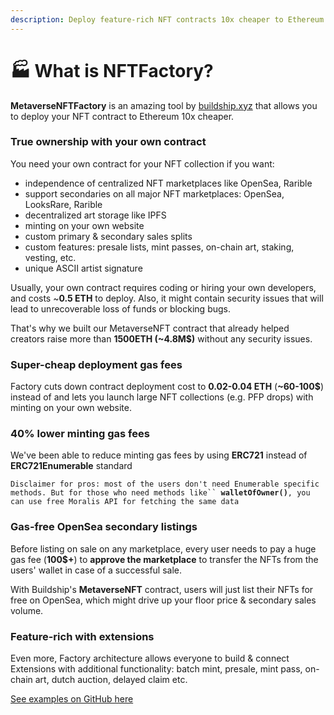 ```yaml
---
description: Deploy feature-rich NFT contracts 10x cheaper to Ethereum
---
```


# 🏭 What is NFTFactory?

**MetaverseNFTFactory** is an amazing tool by [buildship.xyz](https://buildship.xyz) that allows you to deploy your NFT contract to Ethereum 10x cheaper.

### True ownership with your own contract

You need your own contract for your NFT collection if you want:

* independence of centralized NFT marketplaces like OpenSea, Rarible
* support secondaries on all major NFT marketplaces: OpenSea, LooksRare, Rarible
* decentralized art storage like IPFS
* minting on your own website
* custom primary & secondary sales splits
* custom features: presale lists, mint passes, on-chain art, staking, vesting, etc.
* unique ASCII artist signature

Usually, your own contract requires coding or hiring your own developers, and costs \~**0.5 ETH** to deploy. Also, it might contain security issues that will lead to unrecoverable loss of funds or blocking bugs.&#x20;

That's why we built our MetaverseNFT contract that already helped creators raise more than **1500ETH (\~4.8M$)** without any security issues.

### Super-cheap deployment gas fees

Factory cuts down contract deployment cost to **0.02-0.04 ETH** (**\~60-100$**) instead of and lets you launch large NFT collections (e.g. PFP drops) with minting on your own website.

### 40% lower minting gas fees

We've been able to reduce minting gas fees by using **ERC721** instead of **ERC721Enumerable** standard

`Disclaimer for pros: most of the users don't need Enumerable specific methods. But for those who need methods like`` `**`walletOfOwner()`**`, you can use free Moralis API for fetching the same data`

### Gas-free OpenSea secondary listings

Before listing on sale on any marketplace, every user needs to pay a huge gas fee (**100$+**) to **approve the marketplace** to transfer the NFTs from the users' wallet in case of a successful sale.&#x20;

With Buildship's **MetaverseNFT** contract, users will just list their NFTs for free on OpenSea, which might drive up your floor price & secondary sales volume.

### Feature-rich with extensions

Even more, Factory architecture allows everyone to build & connect Extensions with additional functionality: batch mint, presale, mint pass, on-chain art, dutch auction, delayed claim etc.

[See examples on GitHub here](https://github.com/buildship-dev/nft-contracts/tree/main/contracts/factory/extensions)
